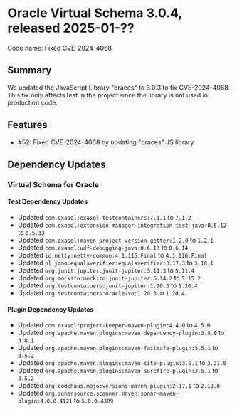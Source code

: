 # Oracle Virtual Schema 3.0.4, released 2025-01-??

Code name: Fixed CVE-2024-4068

## Summary

We updated the JavaScript Library "braces" to 3.0.3 to fix CVE-2024-4068. This fix only affects test in the project since the library is not used in production code.

## Features

* #52: Fixed CVE-2024-4068 by updating "braces" JS library

## Dependency Updates

### Virtual Schema for Oracle

#### Test Dependency Updates

* Updated `com.exasol:exasol-testcontainers:7.1.1` to `7.1.2`
* Updated `com.exasol:extension-manager-integration-test-java:0.5.12` to `0.5.13`
* Updated `com.exasol:maven-project-version-getter:1.2.0` to `1.2.1`
* Updated `com.exasol:udf-debugging-java:0.6.13` to `0.6.14`
* Updated `io.netty:netty-common:4.1.115.Final` to `4.1.116.Final`
* Updated `nl.jqno.equalsverifier:equalsverifier:3.17.3` to `3.18.1`
* Updated `org.junit.jupiter:junit-jupiter:5.11.3` to `5.11.4`
* Updated `org.mockito:mockito-junit-jupiter:5.14.2` to `5.15.2`
* Updated `org.testcontainers:junit-jupiter:1.20.3` to `1.20.4`
* Updated `org.testcontainers:oracle-xe:1.20.3` to `1.20.4`

#### Plugin Dependency Updates

* Updated `com.exasol:project-keeper-maven-plugin:4.4.0` to `4.5.0`
* Updated `org.apache.maven.plugins:maven-dependency-plugin:3.8.0` to `3.8.1`
* Updated `org.apache.maven.plugins:maven-failsafe-plugin:3.5.1` to `3.5.2`
* Updated `org.apache.maven.plugins:maven-site-plugin:3.9.1` to `3.21.0`
* Updated `org.apache.maven.plugins:maven-surefire-plugin:3.5.1` to `3.5.2`
* Updated `org.codehaus.mojo:versions-maven-plugin:2.17.1` to `2.18.0`
* Updated `org.sonarsource.scanner.maven:sonar-maven-plugin:4.0.0.4121` to `5.0.0.4389`
